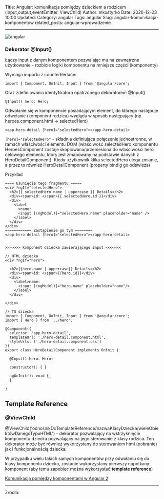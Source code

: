 Title: Angular: komunikacja pomiędzy dzieckiem a rodzicem (input,output,eventEmitter, ViewChild)
Author: mkostyrko
Date: 2020-12-23 10:00
Updated:
Category: angular
Tags: angular
Slug: angular-komunikacja-komponentow
related_posts: angular-wprowadzenie

---

![angular](https://upload.wikimedia.org/wikipedia/commons/thumb/c/cf/Angular_full_color_logo.svg/1200px-Angular_full_color_logo.svg.png)

### Dekorator @Input()

Łączy input z danym komponentem pozwalając mu na zewnętrzne użytkowanie - rozbicie logiki komponentu na mniejsze części (komponenty)

Wymaga importu z counterReducer

    import { Component, OnInit, Input } from '@angular/core';

Oraz zdefiniowania identyfikatora opatrzonego dekoratorem @Input() 

    @Input() hero: Hero;


Odwołanie się w komponencie posiadającym element, do którego następuje odwołanie (komponent rodzica) wygląda w sposób następujący (np. heroes.component.html -> selectedHero)

    <app-hero-detail [hero]="selectedHero"></app-hero-detail>

`[hero]="selectedHero"` - składnia definiująca połączenie jednostronne, w ramach właściwości elementu DOM (właściwość selectedHero komponentu HeroesComponent zostaje skopiowana/przeniesiona do właściwości hero celowego elementu, który jest zmapowany na podstawie danych z HeroDetailComponent). Kiedy użytkownik klika selectedHero ulega zmianie, a przez to również HeroDetailComponent (property bindig go odświeża)

Przykład

    ==== Usunięcie tego fragmentu =====
    <div *ngIf="selectedHero">
      <h2>{{ selectedHero.name | uppercase }} Details</h2>
      <div><span>id: </span>{{ selectedHero.id }}</div>
      <div>
        <label
          >name:
          <input [(ngModel)]="selectedHero.name" placeholder="name" />
        </label>
      </div>
    </div>
    ============ Zastąpienie go tym ========
    <app-hero-detail [hero]="selectedHero"></app-hero-detail>


    >>>>>>> Komponent dziecka zawierającego input <<<<<<<

    // HTML dziecka
    <div *ngIf="hero">

      <h2>{{hero.name | uppercase}} Details</h2>
      <div><span>id: </span>{{hero.id}}</div>
      <div>
        <label>name:
          <input [(ngModel)]="hero.name" placeholder="name"/>
        </label>
      </div>

    </div>

    // TS dziecka
    import { Component, OnInit, Input } from '@angular/core';
    import { Hero } from '../hero';

    @Component({
      selector: 'app-hero-detail',
      templateUrl: './hero-detail.component.html',
      styleUrls: ['./hero-detail.component.css']
    })
    export class HeroDetailComponent implements OnInit {

      @Input() hero: Hero;

      constructor() { }

      ngOnInit(): void {
      }

    }

## Template Reference


### @ViewChild

@ViewChild('odnośnikDoTemplateReference/nazwaKlasyDziecka/wieleObiektówDanegoTypuHTML') - dekorator pozwalający na wstrzyknięcie komponentu dziecka pozwalający na jego sterowanie z klasy rodzica. Ten dekorator może być również wykorzystany do sterowaniem html (pobranie) jak i funkcjonalnością dziecka.

W przypadku wielu takich samych komponentów przy odwołaniu się do klasy komponentu dziecka, zostanie wykorzystany pierwszy napotkany komponent (aby temu zapobiec można wykorzystać **template reference**)



<script src="http://gist-it.appspot.com/github.com/ZacznijProgramowac/template-reference-examples/blob/master/src/app/app.component.ts"></script>

<script src="http://gist-it.appspot.com/github.com/ZacznijProgramowac/template-reference-examples/blob/master/src/app/app.component.html"></script>

[Komunikacja pomiędzy komponentami w Angular 2](https://typeofweb.com/komunikacja-pomiedzy-komponentami-w-angular-2/)

---


Źródła:


